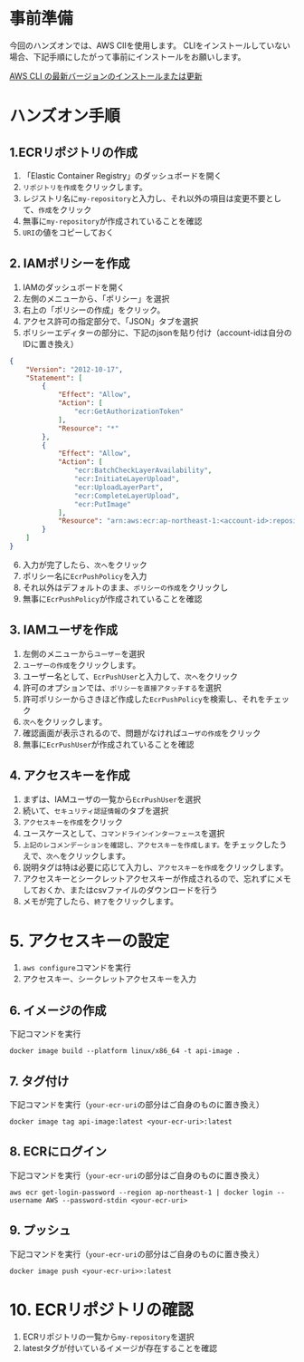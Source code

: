 # 事前準備
今回のハンズオンでは、AWS ClIを使用します。
CLIをインストールしていない場合、下記手順にしたがって事前にインストールをお願いします。

[AWS CLI の最新バージョンのインストールまたは更新](https://docs.aws.amazon.com/ja_jp/cli/latest/userguide/getting-started-install.html)

# ハンズオン手順
## 1.ECRリポジトリの作成
1. 「Elastic Container Registry」のダッシュボードを開く
2. `リポジトリを作成`をクリックします。 
3. レジストリ名に`my-repository`と入力し、それ以外の項目は変更不要として、`作成`をクリック    
4. 無事に`my-repository`が作成されていることを確認
5. `URI`の値をコピーしておく

## 2. IAMポリシーを作成

1. IAMのダッシュボードを開く
2. 左側のメニューから、「ポリシー」を選択
3. 右上の「ポリシーの作成」をクリック。
4. アクセス許可の指定部分で、「JSON」タブを選択
5. ポリシーエディターの部分に、下記のjsonを貼り付け（account-idは自分のIDに置き換え）
    
```json
{
    "Version": "2012-10-17",
    "Statement": [
        {
            "Effect": "Allow",
            "Action": [
                "ecr:GetAuthorizationToken"
            ],
            "Resource": "*"
        },
        {
            "Effect": "Allow",
            "Action": [
                "ecr:BatchCheckLayerAvailability",
                "ecr:InitiateLayerUpload",
                "ecr:UploadLayerPart",
                "ecr:CompleteLayerUpload",
                "ecr:PutImage"
            ],
            "Resource": "arn:aws:ecr:ap-northeast-1:<account-id>:repository/my-repository"
        }
    ]
}
```

6. 入力が完了したら、`次へ`をクリック
7. ポリシー名に`EcrPushPolicy`を入力
8. それ以外はデフォルトのまま、`ポリシーの作成`をクリックし
7. 無事に`EcrPushPolicy`が作成されていることを確認

## 3. IAMユーザを作成
1. 左側のメニューから`ユーザー`を選択
2. `ユーザーの作成`をクリックします。
3. ユーザー名として、`EcrPushUser`と入力して、`次へ`をクリック
4. 許可のオプションでは、`ポリシーを直接アタッチする`を選択
5. 許可ポリシーからさきほど作成した`EcrPushPolicy`を検索し、それをチェック
6. `次へ`をクリックします。 
7. 確認画面が表示されるので、問題がなければ`ユーザの作成`をクリック    
6. 無事に`EcrPushUser`が作成されていることを確認

## 4. アクセスキーを作成
1. まずは、IAMユーザの一覧から`EcrPushUser`を選択
2. 続いて、`セキュリティ認証情報`のタブを選択
3. `アクセスキーを作成`をクリック
4. ユースケースとして、`コマンドラインインターフェース`を選択
5. `上記のレコメンデーションを確認し、アクセスキーを作成します。`をチェックしたうえで、`次へ`をクリックします。
6. 説明タグは特は必要に応じて入力し、`アクセスキーを作成`をクリックします。   
7. アクセスキーとシークレットアクセスキーが作成されるので、忘れずにメモしておくか、またはcsvファイルのダウンロードを行う
8. メモが完了したら、`終了`をクリックします。
   
# 5. アクセスキーの設定
1. `aws configure`コマンドを実行
2. アクセスキー、シークレットアクセスキーを入力

## 6. イメージの作成
下記コマンドを実行

```docker
docker image build --platform linux/x86_64 -t api-image . 
```

## 7. タグ付け
下記コマンドを実行（`your-ecr-uri`の部分はご自身のものに置き換え）

```docker
docker image tag api-image:latest <your-ecr-uri>:latest
```


## 8. ECRにログイン
下記コマンドを実行（`your-ecr-uri`の部分はご自身のものに置き換え）

```docker
aws ecr get-login-password --region ap-northeast-1 | docker login --username AWS --password-stdin <your-ecr-uri>
```

## 9. プッシュ
下記コマンドを実行（`your-ecr-uri`の部分はご自身のものに置き換え）

```docker
docker image push <your-ecr-uri>>:latest
```

# 10. ECRリポジトリの確認
1. ECRリポジトリの一覧から`my-repository`を選択
2. latestタグが付いているイメージが存在することを確認
